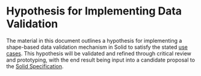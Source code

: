 # Hypothesis for Implementing Data Validation

The material in this document outlines a hypothesis for implementing a shape-based data validation mechanism in Solid to satisfy the stated [use cases](use-cases.md). This hypothesis will be validated and refined through critical review and prototyping, with the end result being input into a candidate proposal to the [Solid Specification](https://github.com/solid/specification).
